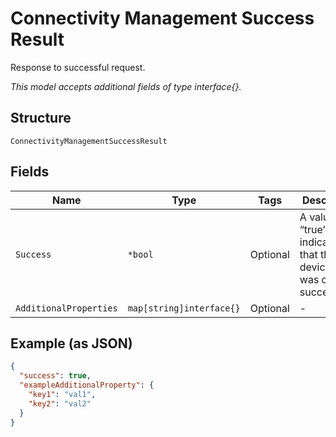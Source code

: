 
# Connectivity Management Success Result

Response to successful request.

*This model accepts additional fields of type interface{}.*

## Structure

`ConnectivityManagementSuccessResult`

## Fields

| Name | Type | Tags | Description |
|  --- | --- | --- | --- |
| `Success` | `*bool` | Optional | A value of “true” indicates that the device group was created successfully. |
| `AdditionalProperties` | `map[string]interface{}` | Optional | - |

## Example (as JSON)

```json
{
  "success": true,
  "exampleAdditionalProperty": {
    "key1": "val1",
    "key2": "val2"
  }
}
```

